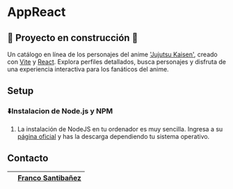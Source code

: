 # AppReact

## 🚧 Proyecto en construcción 🚧


Un catálogo en línea de los personajes del anime ['Jujutsu Kaisen'](https://es.wikipedia.org/wiki/Jujutsu_Kaisen), creado con [Vite](https://vitejs.dev/) y [React](https://es.react.dev/). Explora perfiles detallados, busca personajes y disfruta de una experiencia interactiva para los fanáticos del anime.

## Setup
### ⬇️Instalacion de Node.js y NPM
1. La instalación de NodeJS en tu ordenador es muy sencilla. Ingresa a su [página oficial](https://nodejs.org/en) y has la descarga dependiendo tu sistema operativo.


## Contacto
| [<img src/>](https://github.com/Aguslo12) |  [Franco Santibañez](https://github.com/francosantzz) |
| :---: | :---: |


